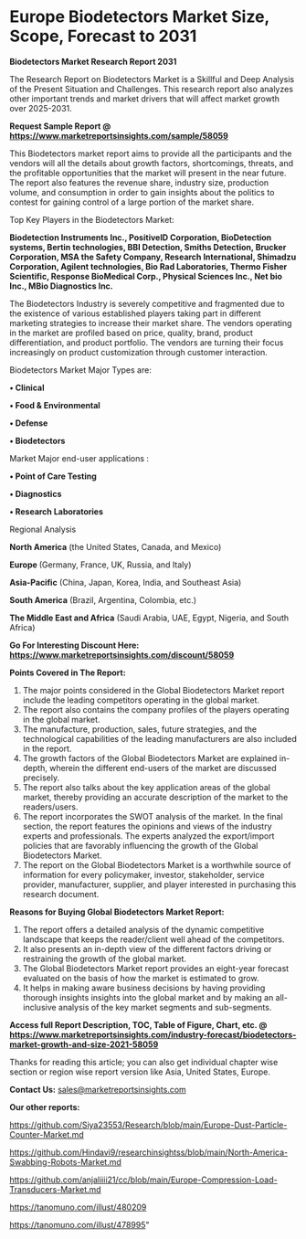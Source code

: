  # Europe Biodetectors Market Size, Scope, Forecast to 2031

<strong>Biodetectors Market Research Report 2031</strong>

The Research Report on Biodetectors Market is a Skillful and Deep Analysis of the Present Situation and Challenges. This research report also analyzes other important trends and market drivers that will affect market growth over 2025-2031.

<strong>Request Sample Report @ <a href=https://www.marketreportsinsights.com/sample/58059>https://www.marketreportsinsights.com/sample/58059</a></strong>

This Biodetectors market report aims to provide all the participants and the vendors will all the details about growth factors, shortcomings, threats, and the profitable opportunities that the market will present in the near future. The report also features the revenue share, industry size, production volume, and consumption in order to gain insights about the politics to contest for gaining control of a large portion of the market share.

Top Key Players in the Biodetectors Market:

<strong>Biodetection Instruments Inc., PositiveID Corporation, BioDetection systems, Bertin technologies, BBI Detection, Smiths Detection, Brucker Corporation, MSA the Safety Company, Research International, Shimadzu Corporation, Agilent technologies, Bio Rad Laboratories, Thermo Fisher Scientific, Response BioMedical Corp., Physical Sciences Inc., Net bio Inc., MBio Diagnostics Inc.</strong>

The Biodetectors Industry is severely competitive and fragmented due to the existence of various established players taking part in different marketing strategies to increase their market share. The vendors operating in the market are profiled based on price, quality, brand, product differentiation, and product portfolio. The vendors are turning their focus increasingly on product customization through customer interaction.

Biodetectors Market Major Types are:

<strong>• Clinical

• Food & Environmental

• Defense

• Biodetectors</strong>

Market Major end-user applications :

<strong>• Point of Care Testing

• Diagnostics

• Research Laboratories</strong>

Regional Analysis

</u><strong><b>North America</b></strong> (the United States, Canada, and Mexico)

<strong><b>Europe </b></strong>(Germany, France, UK, Russia, and Italy)

<strong><b>Asia-Pacific</b></strong> (China, Japan, Korea, India, and Southeast Asia)

<strong><b>South America</b></strong> (Brazil, Argentina, Colombia, etc.)

<strong><b>The Middle East and Africa</b></strong> (Saudi Arabia, UAE, Egypt, Nigeria, and South Africa)

<strong>Go For Interesting Discount Here: <a href=https://www.marketreportsinsights.com/discount/58059>https://www.marketreportsinsights.com/discount/58059</a></strong>

<strong>Points Covered in The Report:</strong>
<ol>
  <li>The major points considered in the Global Biodetectors Market report include the leading competitors operating in the global market.</li>
  <li>The report also contains the company profiles of the players operating in the global market.</li>
  <li>The manufacture, production, sales, future strategies, and the technological capabilities of the leading manufacturers are also included in the report.</li>
  <li>The growth factors of the Global Biodetectors Market are explained in-depth, wherein the different end-users of the market are discussed precisely.</li>
  <li>The report also talks about the key application areas of the global market, thereby providing an accurate description of the market to the readers/users.</li>
  <li>The report incorporates the SWOT analysis of the market. In the final section, the report features the opinions and views of the industry experts and professionals. The experts analyzed the export/import policies that are favorably influencing the growth of the Global Biodetectors Market.</li>
  <li>The report on the Global Biodetectors Market is a worthwhile source of information for every policymaker, investor, stakeholder, service provider, manufacturer, supplier, and player interested in purchasing this research document.</li>
</ol>
<strong>Reasons for Buying Global Biodetectors Market Report:</strong>

<ol>
  <li>The report offers a detailed analysis of the dynamic competitive landscape that keeps the reader/client well ahead of the competitors.</li>
  <li>It also presents an in-depth view of the different factors driving or restraining the growth of the global market.</li>
  <li>The Global Biodetectors Market report provides an eight-year forecast evaluated on the basis of how the market is estimated to grow.</li>
  <li>It helps in making aware business decisions by having providing thorough insights insights into the global market and by making an all-inclusive analysis of the key market segments and sub-segments.</li>
</ol>
<strong>Access full Report Description, TOC, Table of Figure, Chart, etc. @ <a href=https://www.marketreportsinsights.com/industry-forecast/biodetectors-market-growth-and-size-2021-58059>https://www.marketreportsinsights.com/industry-forecast/biodetectors-market-growth-and-size-2021-58059</a></strong>


Thanks for reading this article; you can also get individual chapter wise section or region wise report version like Asia, United States, Europe.

<strong>Contact Us:</strong>
sales@marketreportsinsights.com

<strong>Our other reports:</strong>

<a href=https://github.com/Siya23553/Research/blob/main/Europe-Dust-Particle-Counter-Market.md>https://github.com/Siya23553/Research/blob/main/Europe-Dust-Particle-Counter-Market.md</a>

<a href=https://github.com/Hindavi9/researchinsightss/blob/main/North-America-Swabbing-Robots-Market.md>https://github.com/Hindavi9/researchinsightss/blob/main/North-America-Swabbing-Robots-Market.md</a>

<a href=https://github.com/anjaliiii21/cc/blob/main/Europe-Compression-Load-Transducers-Market.md>https://github.com/anjaliiii21/cc/blob/main/Europe-Compression-Load-Transducers-Market.md</a>

<a href=https://tanomuno.com/illust/480209>https://tanomuno.com/illust/480209</a>

<a href=https://tanomuno.com/illust/478995>https://tanomuno.com/illust/478995</a>"
